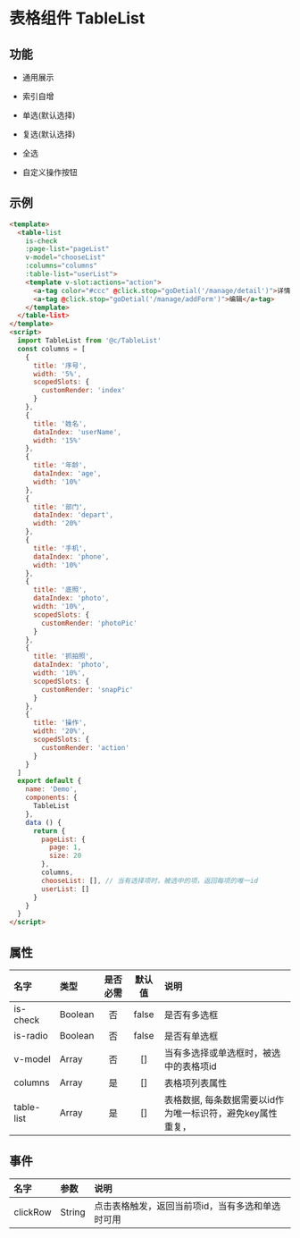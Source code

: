 # 表格组件 TableList

## 功能

+ 通用展示

+ 索引自增

+ 单选(默认选择)

+ 复选(默认选择)

+ 全选

+ 自定义操作按钮

## 示例

```html
<template>
  <table-list
    is-check
    :page-list="pageList"
    v-model="chooseList"
    :columns="columns"
    :table-list="userList">
    <template v-slot:actions="action">
      <a-tag color="#ccc" @click.stop="goDetial('/manage/detail')">详情</a-tag>
      <a-tag @click.stop="goDetial('/manage/addForm')">编辑</a-tag>
    </template>
  </table-list>
</template>
<script>
  import TableList from '@c/TableList'
  const columns = [
    {
      title: '序号',
      width: '5%',
      scopedSlots: {
        customRender: 'index'
      }
    },
    {
      title: '姓名',
      dataIndex: 'userName',
      width: '15%'
    },
    {
      title: '年龄',
      dataIndex: 'age',
      width: '10%'
    },
    {
      title: '部门',
      dataIndex: 'depart',
      width: '20%'
    },
    {
      title: '手机',
      dataIndex: 'phone',
      width: '10%'
    },
    {
      title: '底照',
      dataIndex: 'photo',
      width: '10%',
      scopedSlots: {
        customRender: 'photoPic'
      }
    },
    {
      title: '抓拍照',
      dataIndex: 'photo',
      width: '10%',
      scopedSlots: {
        customRender: 'snapPic'
      }
    },
    {
      title: '操作',
      width: '20%',
      scopedSlots: {
        customRender: 'action'
      }
    }
  ]
  export default {
    name: 'Demo',
    components: {
      TableList
    },
    data () {
      return {
        pageList: {
          page: 1,
          size: 20
        },
        columns,
        chooseList: [], // 当有选择项时，被选中的项，返回每项的唯一id
        userList: []
      }
    }
  }
</script>
```

## 属性

名字|类型|是否必需|默认值|说明
:-|:-|:-:|:-:|:-
is-check|Boolean|否|false|是否有多选框
is-radio|Boolean|否|false|是否有单选框
v-model|Array|否|[]|当有多选择或单选框时，被选中的表格项id
columns|Array|是|[]|表格项列表属性
table-list|Array|是|[]|表格数据, 每条数据需要以id作为唯一标识符，避免key属性重复，

## 事件

名字|参数|说明
:-|:-|:-
clickRow|String|点击表格触发，返回当前项id，当有多选和单选时可用

